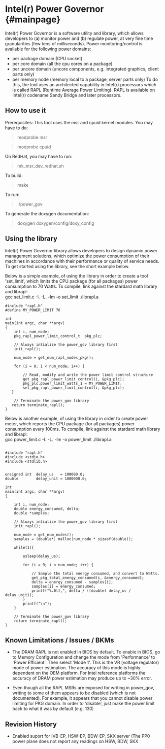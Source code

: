 Intel(r) Power Governor    {#mainpage}
=======================

Intel(r) Power Governor is a software utility and library, which allows developers 
to (a) monitor power and (b) regulate power, at very fine time granularities 
(few tens of milliseconds). Power monitoring/control is available for the 
following power domains: 
- per package domain (CPU socket)
- per core domain (all the cpu cores on a package)
- per uncore domain (uncore components, e.g. integrated graphics, client parts
  only) 
- per memory node (memory local to a package, server parts only) 
To do this, the tool uses an architected capability in
Intel(r) processors which is called RAPL (Runtime Average Power Limiting).
RAPL is available on Intel(r) codename Sandy Bridge and later processors. 


How to use it
-----------------------------------

Prerequisites: 
This tool uses the msr and cpuid kernel modules. You may have to do: 
> modprobe msr 

> modprobe cpuid 

On RedHat, you may have to run: 
> mk_msr_dev_redhat.sh

To build: 
> make

To run: 
> ./power_gov

To generate the doxygen documentation: 
> doxygen doxygen/config/doxy_config 


Using the library
-----------------------------------

Intel(r) Power Governor library allows developers to design dynamic power management
solutions, which optimize the power consumption of their machines in accordance 
with their performance or quality of service needs. 
To get started using the library, see the short example below. 

Below is a simple example, of using the library in order to create a tool 'set_limit',
which limits the CPU package (for all packages) power consumption to 70 Watts. 
To compile, link against the stardard math library and librapl:  
    gcc set_limit.c -I. -L. -lm -o set_limit ./librapl.a

~~~{.c}
#include "rapl.h"
#define MY_POWER_LIMIT 70
 
int
main(int argc, char **argv)
{
    int i, num_node;
    pkg_rapl_power_limit_control_t  pkg_plc;
     
    // Always intialize the power_gov library first
    init_rapl();

    num_node = get_num_rapl_nodes_pkg();

    for (i = 0; i < num_node; i++) {

        // Read, modify and write the power limit control structure
        get_pkg_rapl_power_limit_control(i, &pkg_plc);
        pkg_plc.power_limit_watts_1 = MY_POWER_LIMIT;
        set_pkg_rapl_power_limit_control(i, &pkg_plc);
   }

    // Terminate the power_gov library
   return terminate_rapl();
}
~~~

Below is another example, of using the library in order to create 
power meter, which reports the CPU package (for all packages) power consumption every 100ms. 
To compile, link against the stardard math library and librapl:  
    gcc power_limit.c -I. -L. -lm -o power_limit ./librapl.a

~~~{.c}

#include "rapl.h"
#include <stdio.h>
#include <stdlib.h>


unsigned int  delay_us   = 100000.0;
double        delay_unit = 1000000.0;

int
main(int argc, char **argv)
{

    int i, num_node;
    double energy_consumed, delta;
    double *samples;

    // Always intialize the power_gov library first
    init_rapl();

    num_node = get_num_nodes();
    samples = (double*) malloc(num_node * sizeof(double));

    while(1){

        usleep(delay_us);

        for (i = 0; i < num_node; i++) {

            // Sample the total energy consumed, and convert to Watts.  
            get_pkg_total_energy_consumed(i, &energy_consumed);
            delta = energy_consumed - samples[i];
            samples[i] = energy_consumed;
            printf("%.0lf,", delta / ((double) delay_us / delay_unit));
        }
        printf("\n");
    }

    // Terminate the power_gov library
    return terminate_rapl();
}
~~~

Known Limitations / Issues / BKMs
-----------------------------------

- The DRAM RAPL is not enabled in BIOS by default.
To enable in BIOS, go to Memory Configuration and change the mode from
'Performance' to 'Power Efficient'. Then select 'Mode 1'. This is the 
VR (voltage regulator) mode of power estimation. The accuracy of this mode
is highly dependent on the OEM platform. For Intel reference platforms the 
accuracy of DRAM power estimation may produce up to ~30% error. 

- Even though all the RAPL MSRs are exposed for writing in power_gov, writing to 
some of them appears to be disabled (which is not documented). For example, it
appears that you cannot disable power limiting for PKG domain. In order to 
'disable', just make the power limit back to what it was by default (e.g. 130) 

 
Revision History
-----------------------------------
- Enabled suport for IVB-EP, HSW-EP, BDW-EP, SKX server
(The PP0 power plane does not report any readings on HSW, BDW, SKX



